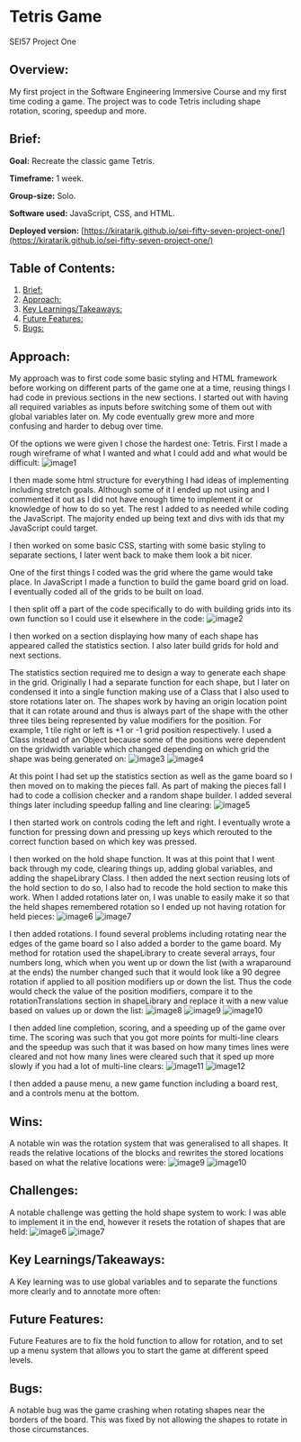 # Tetris Game
SEI57 Project One

## Overview:
My first project in the Software Engineering Immersive Course and my first time coding a game. The project was to code Tetris including shape rotation, scoring, speedup and more.

## Brief:
**Goal:** Recreate the classic game Tetris.

**Timeframe:** 1 week.

**Group-size:** Solo.

**Software used:** JavaScript, CSS, and HTML. 

**Deployed version:** [https://kiratarik.github.io/sei-fifty-seven-project-one/](https://kiratarik.github.io/sei-fifty-seven-project-one/)

## Table of Contents:
1. [Brief:](#brief)
2. [Approach:](#approach)
3. [Key Learnings/Takeaways:](#key-learningstakeaways)
4. [Future Features:](#future-features)
4. [Bugs:](#bugs)

## Approach:
My approach was to first code some basic styling and HTML framework before working on different parts of the game one at a time, reusing things I had code in previous sections in the new sections. I started out with having all required variables as inputs before switching some of them out with global variables later on. My code eventually grew more and more confusing and harder to debug over time.

Of the options we were given I chose the hardest one: Tetris. First I made a rough wireframe of what I wanted and what I could add and what would be difficult:
![image1](./ReadMeImages/1.png)

I then made some html structure for everything I had ideas of implementing including stretch goals. Although some of it I ended up not using and I commented it out as I did not have enough time to implement it or knowledge of how to do so yet. The rest I added to as needed while coding the JavaScript. The majority ended up being text and divs with ids that my JavaScript could target.

I then worked on some basic CSS, starting with some basic styling to separate sections, I later went back to make them look a bit nicer.

One of the first things I coded was the grid where the game would take place. In JavaScript I made a function to build the game board grid on load. I eventually coded all of the grids to be built on load.

I then split off a part of the code specifically to do with building grids into its own function so I could use it elsewhere in the code:
![image2](./ReadMeImages/2.png)

I then worked on a section displaying how many of each shape has appeared called the statistics section. I also later build grids for hold and next sections.

The statistics section required me to design a way to generate each shape in the grid. Originally I had a separate function for each shape, but I later on condensed it into a single function making use of a Class that I also used to store rotations later on. The shapes work by having an origin location point that it can rotate around and thus is always part of the shape with the other three tiles being represented by value modifiers for the position. For example, 1 tile right or left is +1 or -1 grid position respectively. I used a Class instead of an Object because some of the positions were dependent on the gridwidth variable which changed depending on which grid the shape was being generated on:
![image3](./ReadMeImages/3.png)
![image4](./ReadMeImages/4.png)

At this point I had set up the statistics section as well as the game board so I then moved on to making the pieces fall. As part of making the pieces fall I had to code a collision checker and a random shape builder. I added several things later including speedup falling and line clearing:
![image5](./ReadMeImages/5.png)

I then started work on controls coding the left and right. I eventually wrote a function for pressing down and pressing up keys which rerouted to the correct function based on which key was pressed.

I then worked on the hold shape function. It was at this point that I went back through my code, clearing things up, adding global variables, and adding the shapeLibrary Class. I then added the next section reusing lots of the hold section to do so, I also had to recode the hold section to make this work. When I added rotations later on, I was unable to easily make it so that the held shapes remembered rotation so I ended up not having rotation for held pieces:
![image6](./ReadMeImages/6.png)
![image7](./ReadMeImages/7.png)

I then added rotations. I found several problems including rotating near the edges of the game board so I also added a border to the game board. My method for rotation used the shapeLibrary to create several arrays, four numbers long, which when you went up or down the list (with a wraparound at the ends) the number changed such that it would look like a 90 degree rotation if applied to all position modifiers up or down the list. Thus the code would check the value of the position modifiers, compare it to the rotationTranslations section in shapeLibrary and replace it with a new value based on values up or down the list:
![image8](./ReadMeImages/8.png)
![image9](./ReadMeImages/9.png)
![image10](./ReadMeImages/10.png)

I then added line completion, scoring, and a speeding up of the game over time. The scoring was such that you got more points for multi-line clears and the speedup was such that it was based on how many times lines were cleared and not how many lines were cleared such that it sped up more slowly if you had a lot of multi-line clears:
![image11](./ReadMeImages/11.png)
![image12](./ReadMeImages/12.png)

I then added a pause menu, a new game function including a board rest, and a controls menu at the bottom.

## Wins:
A notable win was the rotation system that was generalised to all shapes. It reads the relative locations of the blocks and rewrites the stored locations based on what the relative locations were:
![image9](./ReadMeImages/9.png)
![image10](./ReadMeImages/10.png)

## Challenges:
A notable challenge was getting the hold shape system to work: I was able to implement it in the end, however it resets the rotation of shapes that are held:
![image6](./ReadMeImages/6.png)
![image7](./ReadMeImages/7.png)

## Key Learnings/Takeaways:
A Key learning was to use global variables and to separate the functions more clearly and to annotate more often:

## Future Features:
Future Features are to fix the hold function to allow for rotation, and to set up a menu system that allows you to start the game at different speed levels.

## Bugs:
A notable bug was the game crashing when rotating shapes near the borders of the board. This was fixed by not allowing the shapes to rotate in those circumstances.
